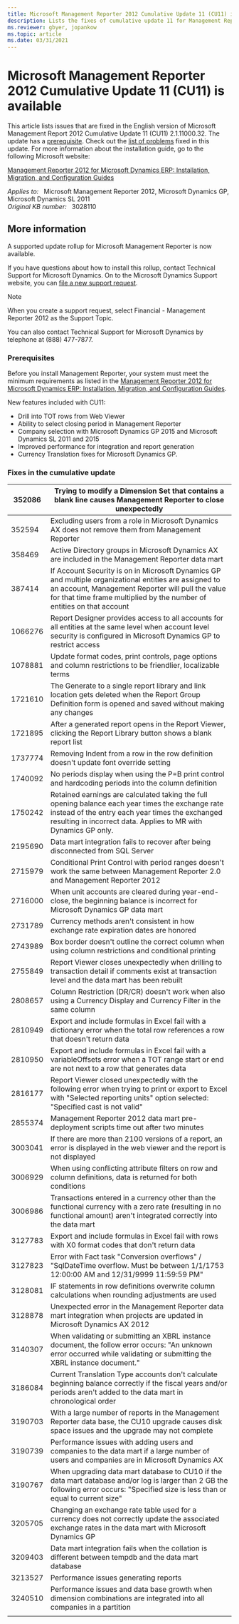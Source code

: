 ```yaml
---
title: Microsoft Management Reporter 2012 Cumulative Update 11 (CU11) is available
description: Lists the fixes of cumulative update 11 for Management Report 2012.
ms.reviewer: gbyer, jopankow
ms.topic: article
ms.date: 03/31/2021
---
```

# Microsoft Management Reporter 2012 Cumulative Update 11 (CU11) is available

This article lists issues that are fixed in the English version of Microsoft Management Report 2012 Cumulative Update 11 (CU11) 2.1.11000.32. The update has a [prerequisite](#prerequisites). Check out the [list of problems](#fixes-in-the-cumulative-update) fixed in this update. For more information about the installation guide, go to the following Microsoft website:

[Management Reporter 2012 for Microsoft Dynamics ERP: Installation, Migration, and Configuration Guides](https://www.microsoft.com/download/details.aspx?id=5916)

_Applies to:_ &nbsp; Microsoft Management Reporter 2012, Microsoft Dynamics GP, Microsoft Dynamics SL 2011  
_Original KB number:_ &nbsp; 3028110

## More information

A supported update rollup for Microsoft Management Reporter is now available.

If you have questions about how to install this rollup, contact Technical Support for Microsoft Dynamics. On to the Microsoft Dynamics Support website, you can [file a new support request](https://mbs.microsoft.com/support/newstart.aspx).

> [!NOTE]
> When you create a support request, select Financial - Management Reporter 2012 as the Support Topic.

You can also contact Technical Support for Microsoft Dynamics by telephone at (888) 477-7877.

### Prerequisites  

Before you install Management Reporter, your system must meet the minimum requirements as listed in the [Management Reporter 2012 for Microsoft Dynamics ERP: Installation, Migration, and Configuration Guides](https://www.microsoft.com/download/details.aspx?id=5916).

New features included with CU11:

- Drill into TOT rows from Web Viewer
- Ability to select closing period in Management Reporter
- Company selection with Microsoft Dynamics GP 2015 and Microsoft Dynamics SL 2011 and 2015
- Improved performance for integration and report generation
- Currency Translation fixes for Microsoft Dynamics GP.

### Fixes in the cumulative update  

|352086|Trying to modify a Dimension Set that contains a blank line causes Management Reporter to close unexpectedly|
|---|---|
|352594|Excluding users from a role in Microsoft Dynamics AX does not remove them from Management Reporter|
|358469|Active Directory groups in Microsoft Dynamics AX are included in the Management Reporter data mart|
|387414|If Account Security is on in Microsoft Dynamics GP and multiple organizational entities are assigned to an account, Management Reporter will pull the value for that time frame multiplied by the number of entities on that account|
|1066276|Report Designer provides access to all accounts for all entities at the same level when account level security is configured in Microsoft Dynamics GP to restrict access|
|1078881|Update format codes, print controls, page options and column restrictions to be friendlier, localizable terms|
|1721610|The Generate to a single report library and link location gets deleted when the Report Group Definition form is opened and saved without making any changes|
|1721895|After a generated report opens in the Report Viewer, clicking the Report Library button shows a blank report list|
|1737774|Removing Indent from a row in the row definition doesn't update font override setting|
|1740092|No periods display when using the P=B print control and hardcoding periods into the column definition|
|1750242|Retained earnings are calculated taking the full opening balance each year times the exchange rate instead of the entry each year times the exchanged resulting in incorrect data. Applies to MR with Dynamics GP only.|
|2195690|Data mart integration fails to recover after being disconnected from SQL Server|
|2715979|Conditional Print Control with period ranges doesn't work the same between Management Reporter 2.0 and Management Reporter 2012|
|2716000|When unit accounts are cleared during year-end-close, the beginning balance is incorrect for Microsoft Dynamics GP data mart|
|2731789|Currency methods aren't consistent in how exchange rate expiration dates are honored|
|2743989|Box border doesn't outline the correct column when using column restrictions and conditional printing|
|2755849|Report Viewer closes unexpectedly when drilling to transaction detail if comments exist at transaction level and the data mart has been rebuilt|
|2808657|Column Restriction (DR/CR) doesn't work when also using a Currency Display and Currency Filter in the same column|
|2810949|Export and include formulas in Excel fail with a dictionary error when the total row references a row that doesn't return data|
|2810950|Export and include formulas in Excel fail with a variableOffsets error when a TOT range start or end are not next to a row that generates data|
|2816177|Report Viewer closed unexpectedly with the following error when trying to print or export to Excel with "Selected reporting units" option selected: "Specified cast is not valid"|
|2855374|Management Reporter 2012 data mart pre-deployment scripts time out after two minutes|
|3003041|If there are more than 2100 versions of a report, an error is displayed in the web viewer and the report is not displayed|
|3006929|When using conflicting attribute filters on row and column definitions, data is returned for both conditions|
|3006986|Transactions entered in a currency other than the functional currency with a zero rate (resulting in no functional amount) aren't integrated correctly into the data mart|
|3127783|Export and include formulas in Excel fail with rows with X0 format codes that don't return data|
|3127823|Error with Fact task "Conversion overflows" / "SqlDateTime overflow. Must be between 1/1/1753 12:00:00 AM and 12/31/9999 11:59:59 PM"|
|3128081|IF statements in row definitions overwrite column calculations when rounding adjustments are used|
|3128878|Unexpected error in the Management Reporter data mart integration when projects are updated in Microsoft Dynamics AX 2012|
|3140307|When validating or submitting an XBRL instance document, the follow error occurs: "An unknown error occurred while validating or submitting the XBRL instance document."|
|3186084|Current Translation Type accounts don't calculate beginning balance correctly if the fiscal years and/or periods aren't added to the data mart in chronological order|
|3190703|With a large number of reports in the Management Reporter data base, the CU10 upgrade causes disk space issues and the upgrade may not complete|
|3190739|Performance issues with adding users and companies to the data mart if a large number of users and companies are in Microsoft Dynamics AX|
|3190767|When upgrading data mart database to CU10 if the data mart database and/or log is larger than 2 GB the following error occurs: "Specified size is less than or equal to current size"|
|3205705|Changing an exchange rate table used for a currency does not correctly update the associated exchange rates in the data mart with Microsoft Dynamics GP|
|3209403|Data mart integration fails when the collation is different between tempdb and the data mart database|
|3213527|Performance issues generating reports|
|3240510|Performance issues and data base growth when dimension combinations are integrated into all companies in a partition|
|||
